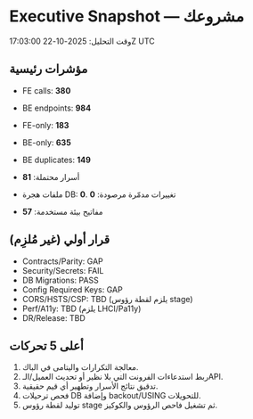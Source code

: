 # Executive Snapshot — مشروعك
وقت التحليل: 2025-10-22 17:03:00Z UTC

## مؤشرات رئيسية
- FE calls: **380**
- BE endpoints: **984**
- FE-only: **183**
- BE-only: **635**
- BE duplicates: **149**

- أسرار محتملة: **81**
- ملفات هجرة DB: **0**. تغييرات مدمّرة مرصودة: **0**
- مفاتيح بيئة مستخدمة: **57**

## قرار أولي (غير مُلزِم)
- Contracts/Parity: GAP
- Security/Secrets: FAIL
- DB Migrations: PASS
- Config Required Keys: GAP
- CORS/HSTS/CSP: TBD (يلزم لقطة رؤوس stage)
- Perf/A11y: TBD (يلزم LHCI/Pa11y)
- DR/Release: TBD

## أعلى 5 تحركات
1) معالجة التكرارات واليتامى في الباك.
2) ربط استدعاءات الفرونت التي بلا نظير أو تحديث العميل/الـAPI.
3) تدقيق نتائج الأسرار وتطهير أي قيم حقيقية.
4) فحص ترحيلات DB وإضافة backout/USING للتحويلات.
5) توليد لقطة رؤوس stage ثم تشغيل فاحص الرؤوس والكوكيز.
